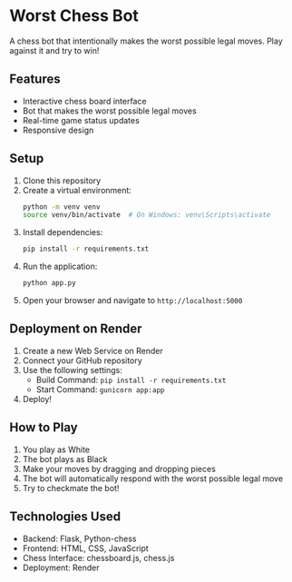 # Worst Chess Bot

A chess bot that intentionally makes the worst possible legal moves. Play against it and try to win!

## Features

- Interactive chess board interface
- Bot that makes the worst possible legal moves
- Real-time game status updates
- Responsive design

## Setup

1. Clone this repository
2. Create a virtual environment:
   ```bash
   python -m venv venv
   source venv/bin/activate  # On Windows: venv\Scripts\activate
   ```
3. Install dependencies:
   ```bash
   pip install -r requirements.txt
   ```
4. Run the application:
   ```bash
   python app.py
   ```
5. Open your browser and navigate to `http://localhost:5000`

## Deployment on Render

1. Create a new Web Service on Render
2. Connect your GitHub repository
3. Use the following settings:
   - Build Command: `pip install -r requirements.txt`
   - Start Command: `gunicorn app:app`
4. Deploy!

## How to Play

1. You play as White
2. The bot plays as Black
3. Make your moves by dragging and dropping pieces
4. The bot will automatically respond with the worst possible legal move
5. Try to checkmate the bot!

## Technologies Used

- Backend: Flask, Python-chess
- Frontend: HTML, CSS, JavaScript
- Chess Interface: chessboard.js, chess.js
- Deployment: Render
